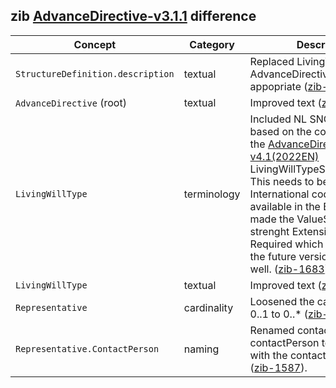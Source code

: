 ## zib [AdvanceDirective-v3.1.1](https://zibs.nl/wiki/AdvanceDirective-v3.1.1(2020EN)) difference

| Concept         | Category          | Description                             | 
|-----------------|-------------------|-----------------------------------------|
| `StructureDefinition.description` | textual | Replaced LivingWill with AdvanceDirective where appopriate  ([zib-1597](https://bits.nictiz.nl/browse/ZIB-1597)). |
| `AdvanceDirective` (root) | textual | Improved text ([zib-1587](https://bits.nictiz.nl/browse/ZIB-1587)). | 
| `LivingWillType`  | terminology | Included NL SNOMED codes based on the codes found in the [AdvanceDirective-v4.1(2022EN)](https://zibs.nl/wiki/AdvanceDirective-v4.1(2022EN)) LivingWillTypeSnomedCodelist. This needs to become International codes or codes available in the BE edition. Also made the ValueSet binding strenght Extensible instead of Required which is inline with the future version of the zib as well.  ([zib-1683](https://bits.nictiz.nl/browse/ZIB-1683)))  |
| `LivingWillType`  | textual | Improved text ([zib-1587](https://bits.nictiz.nl/browse/ZIB-1587)). | 
| `Representative`  | cardinality | Loosened the cardinality from 0..1 to 0..*  ([zib-1557](https://bits.nictiz.nl/browse/ZIB-1557)). |
| `Representative.ContactPerson` | naming | Renamed contact to contactPerson to be consistent with the contactPerson zib  ([zib-1587](https://bits.nictiz.nl/browse/ZIB-1587)). |
